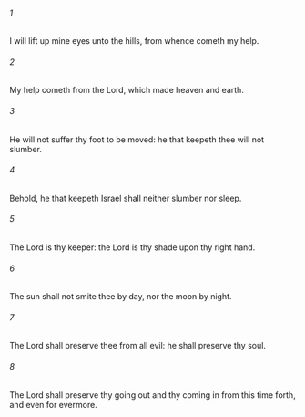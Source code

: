 ###### 1
I will lift up mine eyes unto the hills, from whence cometh my help.

###### 2
My help cometh from the Lord, which made heaven and earth.

###### 3
He will not suffer thy foot to be moved: he that keepeth thee will not slumber.

###### 4
Behold, he that keepeth Israel shall neither slumber nor sleep.

###### 5
The Lord is thy keeper: the Lord is thy shade upon thy right hand.

###### 6
The sun shall not smite thee by day, nor the moon by night.

###### 7
The Lord shall preserve thee from all evil: he shall preserve thy soul.

###### 8
The Lord shall preserve thy going out and thy coming in from this time forth, and even for evermore.

